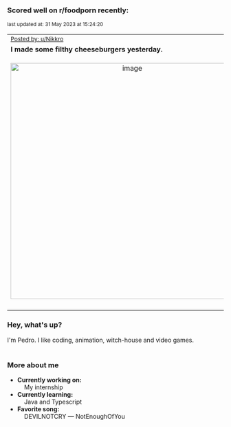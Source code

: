 ### Scored well on r/foodporn recently:

<p align="left"><sub>last updated at: 31 May 2023 at 15:24:20</sub></p>

|   |
| --- |
| <sub>[Posted by: u/Nikkro][source]</sub> |
| **I made some filthy cheeseburgers yesterday.** | 
|<p align="center"> <img alt="image" src="https://i.redd.it/tsthvhp89m2b1.jpg" width="550" /> </p>|
|   |

### Hey, what's up?

I'm Pedro. I like coding, animation, witch-house and video games.<br><br>

### More about me
- **Currently working on:**  
&nbsp;&nbsp;&nbsp;&nbsp;My internship
- **Currently learning:**  
&nbsp;&nbsp;&nbsp;&nbsp;Java and Typescript
- **Favorite song:**  
&nbsp;&nbsp;&nbsp;&nbsp;DEVILNOTCRY — NotEnoughOfYou<br><br>

  



  
  
  
[linkedin]: https://linkedin.com/in/pedro-h-r-gomes-8a487b14a/
[gmail]: mailto:pilique11@gmail.com
[source]: https://reddit.com/r/FoodPorn/comments/13u0lxg/i_made_some_filthy_cheeseburgers_yesterday/
[redditAPI]: https://www.reddit.com/dev/api/